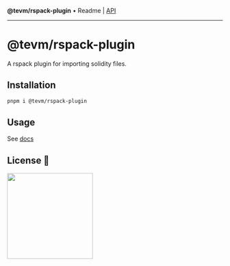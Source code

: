 **@tevm/rspack-plugin** • Readme \| [API](globals.md)

***

# @tevm/rspack-plugin

A rspack plugin for importing solidity files.

## Installation

```bash
pnpm i @tevm/rspack-plugin
```

## Usage

See [docs](./docs/functions/tevmPluginRspack.md)

## License 📄

<a href="./LICENSE"><img src="https://user-images.githubusercontent.com/35039927/231030761-66f5ce58-a4e9-4695-b1fe-255b1bceac92.png" width="200" /></a>
